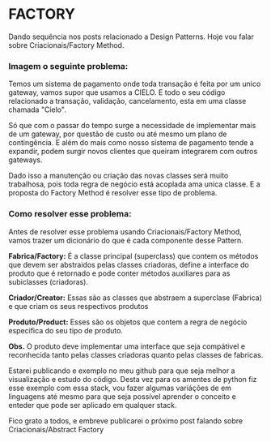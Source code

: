 # FACTORY
Dando sequência nos posts relacionado a Design Patterns. Hoje vou falar sobre Criacionais/Factory Method.

### Imagem o seguinte problema:
Temos um sistema de pagamento onde toda transação é feita por um unico gateway, vamos supor que usamos a CIELO. E todo o seu código relacionado a transação, validação, cancelamento, esta em uma classe chamada "Cielo". 

Só que com o passar do tempo surge a necessidade de implementar mais de um gateway, por questão de custo ou até mesmo um plano de contingência. E além do mais como nosso sistema de pagamento tende a expandir, podem surgir novos clientes que queiram integrarem com outros gateways.

Dado isso a manutenção ou criação das novas classes será muito trabalhosa, pois toda regra de negócio está acoplada ama unica classe. E a proposta do Factory Method é resolver esse tipo de problema.

### Como resolver esse problema:
Antes de resolver esse problema usando Criacionais/Factory Method, vamos trazer um dicionário do que é cada componente desse Pattern.

**Fabrica/Factory:** É a classe principal (superclass) que contem os métodos que devem ser abstraidos pelas classes criadoras, define a interface do produto que é retornado e pode conter métodos auxiliares para as subiclasses (criadoras).

**Criador/Creator:** Essas são as classes que abstraem a superclase (Fabrica) e que criam os seus respectivos produtos

**Produto/Product:** Esses são os objetos que contem a regra de negócio especifica do seu tipo de produto.

**Obs.** O produto deve implementar uma interface que seja compátivel e reconhecida tanto pelas classes criadoras quanto pelas classes de fabricas.

Estarei publicando e exemplo no meu github para que seja melhor a visualização e estudo do código. Desta vez para os amentes de python fiz esse exemplo com essa stack, vou fazer algumas variáções de em linguagens até mesmo para que seja possível aprender o conceito e enteder que pode ser aplicado em qualquer stack.

Fico grato a todos, e embreve publicarei o próximo post falando sobre Criacionais/Abstract Factory